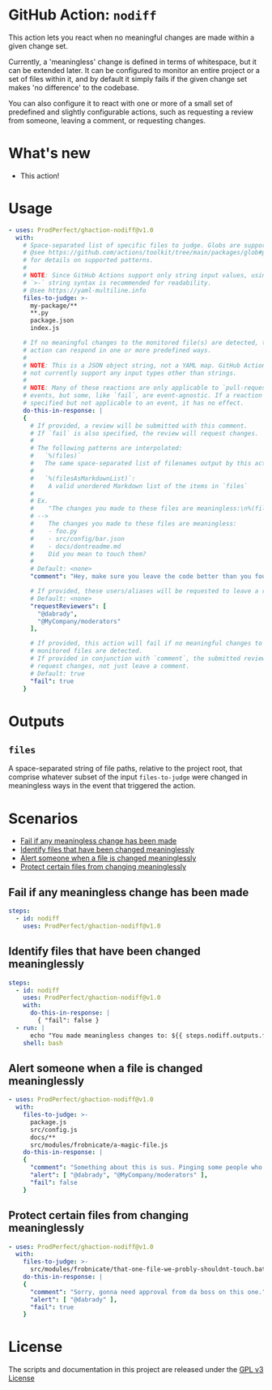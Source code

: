 # GitHub Action: `nodiff`
This action lets you react when no meaningful changes are made within a given change set.

Currently, a 'meaningless' change is defined in terms of whitespace, but it can be extended later. It can be configured to monitor an entire project or a set of files within it, and by default it simply fails if the given change set makes 'no difference' to the codebase.

You can also configure it to react with one or more of a small set of predefined and slightly configurable actions, such as requesting a review from someone, leaving a comment, or requesting changes.

# What's new

- This action!


# Usage

```yaml
- uses: ProdPerfect/ghaction-nodiff@v1.0
  with:
    # Space-separated list of specific files to judge. Globs are supported.
    # @see https://github.com/actions/toolkit/tree/main/packages/glob#patterns
    # for details on supported patterns.
    #
    # NOTE: Since GitHub Actions support only string input values, using YAML's
    # `>-` string syntax is recommended for readability.
    # @see https://yaml-multiline.info
    files-to-judge: >-
      my-package/**
      **.py
      package.json
      index.js

    # If no meaningful changes to the monitored file(s) are detected, this
    # action can respond in one or more predefined ways.
    #
    # NOTE: This is a JSON object string, not a YAML map. GitHub Actions do
    # not currently support any input types other than strings.
    #
    # NOTE: Many of these reactions are only applicable to `pull-request`
    # events, but some, like `fail`, are event-agnostic. If a reaction is
    # specified but not applicable to an event, it has no effect.
    do-this-in-response: |
    {
      # If provided, a review will be submitted with this comment.
      # If `fail` is also specified, the review will request changes.
      #
      # The following patterns are interpolated:
      #   `%(files)`
      #   The same space-separated list of filenames output by this action
      #
      #   `%(filesAsMarkdownList)`:
      #    A valid unordered Markdown list of the items in `files`
      #
      # Ex.
      #    "The changes you made to these files are meaningless:\n%(filesAsMarkdownList)\nDid you mean to touch them?"
      # -->
      #    The changes you made to these files are meaningless:
      #    - foo.py
      #    - src/config/bar.json
      #    - docs/dontreadme.md
      #    Did you mean to touch them?
      #
      # Default: <none>
      "comment": "Hey, make sure you leave the code better than you found it!",

      # If provided, these users/aliases will be requested to leave a review.
      # Default: <none>
      "requestReviewers": [
        "@dabrady",
        "@MyCompany/moderators"
      ],

      # If provided, this action will fail if no meaningful changes to the
      # monitored files are detected.
      # If provided in conjunction with `comment`, the submitted review will
      # request changes, not just leave a comment.
      # Default: true
      "fail": true
    }
```

# Outputs
## `files`
A space-separated string of file paths, relative to the project root, that comprise whatever subset of the input `files-to-judge` were changed in meaningless ways in the event that triggered the action.

# Scenarios

- [Fail if any meaningless change has been made](#Fail-if-any-meaningless-change-has-been-made)
- [Identify files that have been changed meaninglessly](#Identify-files-that-have-been-changed-meaninglessly)
- [Alert someone when a file is changed meaninglessly](#Alert-someone-when-a-file-is-changed-meaninglessly)
- [Protect certain files from changing meaninglessly](#Protect-certain-files-from-changing-meaninglessly)

## Fail if any meaningless change has been made
```yaml
steps:
  - id: nodiff
    uses: ProdPerfect/ghaction-nodiff@v1.0
```

## Identify files that have been changed meaninglessly

```yaml
steps:
  - id: nodiff
    uses: ProdPerfect/ghaction-nodiff@v1.0
    with:
      do-this-in-response: |
        { "fail": false }
  - run: |
      echo "You made meaningless changes to: ${{ steps.nodiff.outputs.files }}"
    shell: bash
```

## Alert someone when a file is changed meaninglessly

```yaml
- uses: ProdPerfect/ghaction-nodiff@v1.0
  with:
    files-to-judge: >-
      package.js
      src/config.js
      docs/**
      src/modules/frobnicate/a-magic-file.js
    do-this-in-response: |
    {
      "comment": "Something about this is sus. Pinging some people who might be interested in these changes.",
      "alert": [ "@dabrady", "@MyCompany/moderators" ],
      "fail": false
    }
```

## Protect certain files from changing meaninglessly

```yaml
- uses: ProdPerfect/ghaction-nodiff@v1.0
  with:
    files-to-judge: >-
      src/modules/frobnicate/that-one-file-we-probly-shouldnt-touch.bat
    do-this-in-response: |
    {
      "comment": "Sorry, gonna need approval from da boss on this one.",
      "alert": [ "@dabrady" ],
      "fail": true
    }
```

# License

The scripts and documentation in this project are released under the [GPL v3 License](LICENSE)
